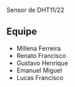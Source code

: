 
Sensor de DHT11/22

## Equipe

* Millena Ferreira
* Renato Francisco
* Gustavo Henrique
* Emanuel Miguel
* Lucas Francisco
